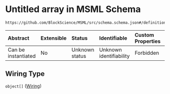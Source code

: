 # Untitled array in MSML Schema

```txt
https://github.com/BlockScience/MSML/src/schema.schema.json#/definitions/MSMLSpec/properties/Wiring
```



| Abstract            | Extensible | Status         | Identifiable            | Custom Properties | Additional Properties | Access Restrictions | Defined In                                                                                    |
| :------------------ | :--------- | :------------- | :---------------------- | :---------------- | :-------------------- | :------------------ | :-------------------------------------------------------------------------------------------- |
| Can be instantiated | No         | Unknown status | Unknown identifiability | Forbidden         | Allowed               | none                | [schema.schema.json\*](../../out/math_spec_mapping/schema.schema.json "open original schema") |

## Wiring Type

`object[]` ([Wiring](schema-definitions-wiring.md))
